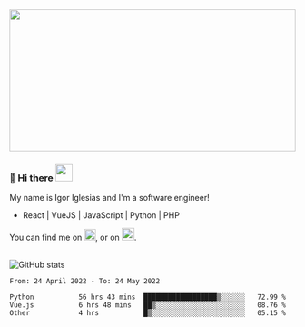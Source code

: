 <img src="https://c.tenor.com/KjVxfRrrncUAAAAd/matrix.gif" width="100%" height="250px">

### 🔭 Hi there <img src="https://raw.githubusercontent.com/MartinHeinz/MartinHeinz/master/wave.gif" width="30px">


My name is Igor Iglesias and I'm a software engineer!
<br>

<ul>
  <li> React | VueJS | JavaScript | Python | PHP </li>
</ul>
You can find me on <a href="https://twitter.com/IgorIglesias5"><img src="https://i.imgur.com/JLLlB5S.png" width="20px"></a>, or on <a href="https://www.linkedin.com/in/igor-iglesias-62478428/"><img src="https://i.imgur.com/PXyIkWx.png" width="22px"></a>.

<br>
<br>

![GitHub stats](https://github-readme-stats.vercel.app/api?username=igoiglesias&show_icons=true&count_private=true&theme=chartreuse-dark&hide_title=true)

<!--START_SECTION:waka-->

```text
From: 24 April 2022 - To: 24 May 2022

Python           56 hrs 43 mins  ██████████████████▒░░░░░░   72.99 %
Vue.js           6 hrs 48 mins   ██▒░░░░░░░░░░░░░░░░░░░░░░   08.76 %
Other            4 hrs           █▒░░░░░░░░░░░░░░░░░░░░░░░   05.15 %
```

<!--END_SECTION:waka-->

